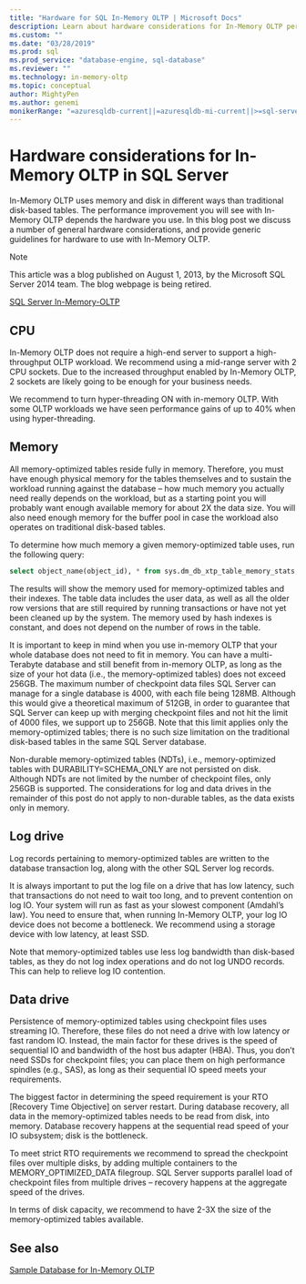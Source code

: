 ```yaml
---
title: "Hardware for SQL In-Memory OLTP | Microsoft Docs"
description: Learn about hardware considerations for In-Memory OLTP performance in SQL Server. In-Memory OLTP uses memory and disk in different ways than disk-based tables.
ms.custom: ""
ms.date: "03/28/2019"
ms.prod: sql
ms.prod_service: "database-engine, sql-database"
ms.reviewer: ""
ms.technology: in-memory-oltp
ms.topic: conceptual
author: MightyPen
ms.author: genemi
monikerRange: "=azuresqldb-current||=azuresqldb-mi-current||>=sql-server-2016||>=sql-server-linux-2017||=sqlallproducts-allversions"
---
```

# Hardware considerations for In-Memory OLTP in SQL Server

In-Memory OLTP uses memory and disk in different ways than traditional disk-based tables. The performance improvement you will see with In-Memory OLTP depends the hardware you use. In this blog post we discuss a number of general hardware considerations, and provide generic guidelines for hardware to use with In-Memory OLTP.

> [!NOTE]
> This article was a blog published on August 1, 2013, by the Microsoft SQL Server 2014 team. The blog webpage is being retired.
>
> [SQL Server In-Memory-OLTP](index.md)

<!--
    Here was the link to the blog. This blog was captured into this new article on 2018/11/30, by GeneMi (MightyPen).
    https://cloudblogs.microsoft.com/sqlserver/2013/08/01/hardware-considerations-for-in-memory-oltp-in-sql-server-2014/
    At least one pre-existing article that contained the obsolete blog link was:
        relational-databases\in-memory-oltp\sample-database-for-in-memory-oltp.md
-->

## CPU

In-Memory OLTP does not require a high-end server to support a high-throughput OLTP workload. We recommend using a mid-range server with 2 CPU sockets. Due to the increased throughput enabled by In-Memory OLTP, 2 sockets are likely going to be enough for your business needs.

We recommend to turn hyper-threading ON with in-memory OLTP. With some OLTP workloads we have seen performance gains of up to 40% when using hyper-threading.

## Memory

All memory-optimized tables reside fully in memory. Therefore, you must have enough physical memory for the tables themselves and to sustain the workload running against the database – how much memory you actually need really depends on the workload, but as a starting point you will probably want enough available memory for about 2X the data size. You will also need enough memory for the buffer pool in case the workload also operates on traditional disk-based tables.

To determine how much memory a given memory-optimized table uses, run the following query:

```sql
select object_name(object_id), * from sys.dm_db_xtp_table_memory_stats;
```

The results will show the memory used for memory-optimized tables and their indexes. The table data includes the user data, as well as all the older row versions that are still required by running transactions or have not yet been cleaned up by the system. The memory used by hash indexes is constant, and does not depend on the number of rows in the table.

It is important to keep in mind when you use in-memory OLTP that your whole database does not need to fit in memory. You can have a multi-Terabyte database and still benefit from in-memory OLTP, as long as the size of your hot data (i.e., the memory-optimized tables) does not exceed 256GB. The maximum number of checkpoint data files SQL Server can manage for a single database is 4000, with each file being 128MB. Although this would give a theoretical maximum of 512GB, in order to guarantee that SQL Server can keep up with merging checkpoint files and not hit the limit of 4000 files, we support up to 256GB. Note that this limit applies only the memory-optimized tables; there is no such size limitation on the traditional disk-based tables in the same SQL Server database.

Non-durable memory-optimized tables (NDTs), i.e., memory-optimized tables with DURABILITY=SCHEMA_ONLY are not persisted on disk. Although NDTs are not limited by the number of checkpoint files, only 256GB is supported. The considerations for log and data drives in the remainder of this post do not apply to non-durable tables, as the data exists only in memory.

## Log drive

Log records pertaining to memory-optimized tables are written to the database transaction log, along with the other SQL Server log records.

It is always important to put the log file on a drive that has low latency, such that transactions do not need to wait too long, and to prevent contention on log IO. Your system will run as fast as your slowest component (Amdahl’s law). You need to ensure that, when running In-Memory OLTP, your log IO device does not become a bottleneck. We recommend using a storage device with low latency, at least SSD.

Note that memory-optimized tables use less log bandwidth than disk-based tables, as they do not log index operations and do not log UNDO records. This can help to relieve log IO contention.

## Data drive

Persistence of memory-optimized tables using checkpoint files uses streaming IO. Therefore, these files do not need a drive with low latency or fast random IO. Instead, the main factor for these drives is the speed of sequential IO and bandwidth of the host bus adapter (HBA). Thus, you don’t need SSDs for checkpoint files; you can place them on high performance spindles (e.g., SAS), as long as their sequential IO speed meets your requirements.

The biggest factor in determining the speed requirement is your RTO [Recovery Time Objective] on server restart. During database recovery, all data in the memory-optimized tables needs to be read from disk, into memory. Database recovery happens at the sequential read speed of your IO subsystem; disk is the bottleneck.

To meet strict RTO requirements we recommend to spread the checkpoint files over multiple disks, by adding multiple containers to the MEMORY_OPTIMIZED_DATA filegroup. SQL Server supports parallel load of checkpoint files from multiple drives – recovery happens at the aggregate speed of the drives.

In terms of disk capacity, we recommend to have 2-3X the size of the memory-optimized tables available.

## See also

[Sample Database for In-Memory OLTP](sample-database-for-in-memory-oltp.md)

